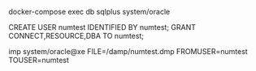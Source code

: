 

docker-compose exec db sqlplus system/oracle

CREATE USER numtest IDENTIFIED BY numtest;
GRANT CONNECT,RESOURCE,DBA TO numtest;

imp system/oracle@xe FILE=/damp/numtest.dmp FROMUSER=numtest TOUSER=numtest
